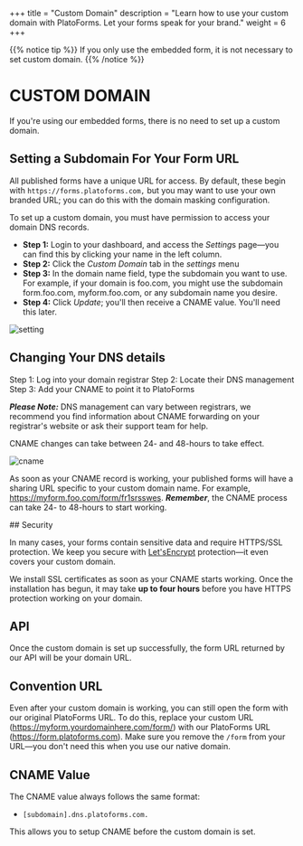 +++
title = "Custom Domain"
description = "Learn how to use your custom domain with PlatoForms. Let your forms speak for your brand."
weight = 6
+++

{{% notice tip  %}}
If you only use the embedded form, it is not necessary to set custom domain.
{{% /notice %}}

# CUSTOM DOMAIN

<div class="notices tip"><p>If you're using our embedded forms, there is no need to set up a custom domain.</p>
</div>

## Setting a Subdomain For Your Form URL

All published forms have a unique URL for access. By default, these begin with `https://forms.platoforms.com,` but you may want to use your own branded URL; you can do this with the domain masking configuration.

<div class="notices warning"><p>To set up a custom domain, you must have permission to access your domain DNS records.</p>
</div>

* **Step 1:** Login to your dashboard, and access the *Setting*s page—you can find this by clicking your name in the left column.
* **Step 2:** Click the *Custom Domain* tab in the *settings* menu
* **Step 3:** In the domain name field, type the subdomain you want to use. For example, if your domain is foo.com, you might use the subdomain form.foo.com, myform.foo.com, or any subdomain name you desire. 
* **Step 4:** Click *Update*; you'll then receive a CNAME value. You'll need this later.




![setting](/images/setting.PNG)



## Changing Your DNS details

Step 1: Log into your domain registrar
Step 2: Locate their DNS management
Step 3:  Add your CNAME to point it to PlatoForms

***Please Note:*** DNS management can vary between registrars, we recommend you find information about CNAME forwarding on your registrar's website or ask their support team for help.

CNAME changes can take between 24- and 48-hours to take effect.



![cname](/images/cname.PNG)



As soon as your CNAME record is working, your published forms will have a sharing URL specific to your custom domain name. For example, https://myform.foo.com/form/fr1srsswes. ***Remember***, the CNAME process can take 24- to 48-hours to start working. 



## Security

In many cases, your forms contain sensitive data and require HTTPS/SSL protection. We keep you secure with [Let'sEncrypt](https://letsencrypt.org/) protection—it even covers your custom domain.

We install SSL certificates as soon as your CNAME starts working. Once the installation has begun, it may take **up to four hours** before you have HTTPS protection working on your domain.



## API

Once the custom domain is set up successfully, the form URL returned by our API will be your domain URL.



## Convention URL

Even after your custom domain is working, you can still open the form with our original PlatoForms URL. To do this, replace your custom URL (https://myform.yourdomainhere.com/form/) with our PlatoForms URL (https://form.platoforms.com). Make sure you remove the `/form` from your URL—you don't need this when you use our native domain.



## CNAME Value

The CNAME value always follows the same format:

* `[subdomain].dns.platoforms.com.`

This allows you to setup CNAME before the custom domain is set.


